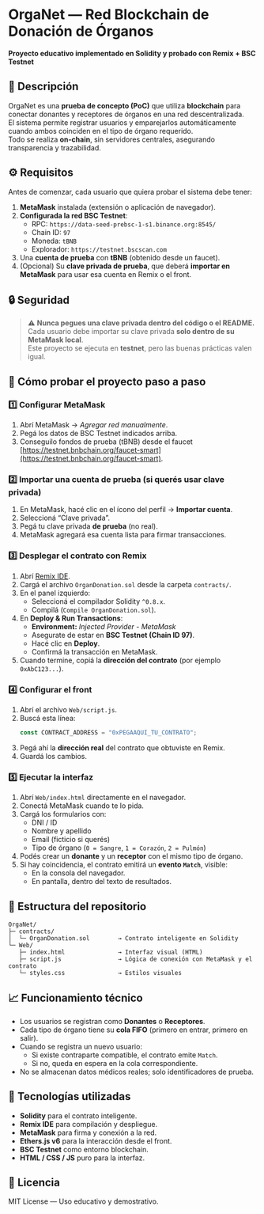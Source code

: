 # OrgaNet — Red Blockchain de Donación de Órganos  
**Proyecto educativo implementado en Solidity y probado con Remix + BSC Testnet**

## 🧩 Descripción
OrgaNet es una **prueba de concepto (PoC)** que utiliza **blockchain** para conectar donantes y receptores de órganos en una red descentralizada.  
El sistema permite registrar usuarios y emparejarlos automáticamente cuando ambos coinciden en el tipo de órgano requerido.  
Todo se realiza **on-chain**, sin servidores centrales, asegurando transparencia y trazabilidad.

## ⚙️ Requisitos
Antes de comenzar, cada usuario que quiera probar el sistema debe tener:
1. **MetaMask** instalada (extensión o aplicación de navegador).  
2. **Configurada la red BSC Testnet**:
   - RPC: `https://data-seed-prebsc-1-s1.binance.org:8545/`
   - Chain ID: `97`
   - Moneda: `tBNB`
   - Explorador: `https://testnet.bscscan.com`
3. Una **cuenta de prueba** con **tBNB** (obtenido desde un faucet).
4. (Opcional) Su **clave privada de prueba**, que deberá **importar en MetaMask** para usar esa cuenta en Remix o el front.

## 🔒 Seguridad
> ⚠️ **Nunca pegues una clave privada dentro del código o el README.**  
> Cada usuario debe importar su clave privada **solo dentro de su MetaMask local**.  
> Este proyecto se ejecuta en **testnet**, pero las buenas prácticas valen igual.

## 🧠 Cómo probar el proyecto paso a paso

### 1️⃣ Configurar MetaMask
1. Abrí MetaMask → *Agregar red manualmente*.  
2. Pegá los datos de BSC Testnet indicados arriba.  
3. Conseguilo fondos de prueba (tBNB) desde el faucet [https://testnet.bnbchain.org/faucet-smart](https://testnet.bnbchain.org/faucet-smart).

### 2️⃣ Importar una cuenta de prueba (si querés usar clave privada)
1. En MetaMask, hacé clic en el ícono del perfil → **Importar cuenta**.  
2. Seleccioná “Clave privada”.  
3. Pegá tu clave privada **de prueba** (no real).  
4. MetaMask agregará esa cuenta lista para firmar transacciones.

### 3️⃣ Desplegar el contrato con Remix
1. Abrí [Remix IDE](https://remix.ethereum.org).  
2. Cargá el archivo `OrganDonation.sol` desde la carpeta `contracts/`.  
3. En el panel izquierdo:
   - Seleccioná el compilador Solidity `^0.8.x`.  
   - Compilá (`Compile OrganDonation.sol`).  
4. En **Deploy & Run Transactions**:
   - **Environment:** *Injected Provider - MetaMask*  
   - Asegurate de estar en **BSC Testnet (Chain ID 97)**.  
   - Hacé clic en **Deploy**.  
   - Confirmá la transacción en MetaMask.
5. Cuando termine, copiá la **dirección del contrato** (por ejemplo `0xAbC123...`).

### 4️⃣ Configurar el front
1. Abrí el archivo `Web/script.js`.  
2. Buscá esta línea:
   ```js
   const CONTRACT_ADDRESS = "0xPEGAAQUI_TU_CONTRATO";
   ```
3. Pegá ahí la **dirección real** del contrato que obtuviste en Remix.  
4. Guardá los cambios.

### 5️⃣ Ejecutar la interfaz
1. Abrí `Web/index.html` directamente en el navegador.  
2. Conectá MetaMask cuando te lo pida.  
3. Cargá los formularios con:
   - DNI / ID  
   - Nombre y apellido  
   - Email (ficticio si querés)  
   - Tipo de órgano (`0 = Sangre`, `1 = Corazón`, `2 = Pulmón`)  
4. Podés crear un **donante** y un **receptor** con el mismo tipo de órgano.  
5. Si hay coincidencia, el contrato emitirá un **evento `Match`**, visible:
   - En la consola del navegador.  
   - En pantalla, dentro del texto de resultados.

## 🧱 Estructura del repositorio
```
OrgaNet/
├─ contracts/
│  └─ OrganDonation.sol        → Contrato inteligente en Solidity
└─ Web/
   ├─ index.html               → Interfaz visual (HTML)
   ├─ script.js                → Lógica de conexión con MetaMask y el contrato
   └─ styles.css               → Estilos visuales
```

## 📈 Funcionamiento técnico
- Los usuarios se registran como **Donantes** o **Receptores**.
- Cada tipo de órgano tiene su **cola FIFO** (primero en entrar, primero en salir).  
- Cuando se registra un nuevo usuario:
  - Si existe contraparte compatible, el contrato emite `Match`.  
  - Si no, queda en espera en la cola correspondiente.
- No se almacenan datos médicos reales; solo identificadores de prueba.

## 🧰 Tecnologías utilizadas
- **Solidity** para el contrato inteligente.  
- **Remix IDE** para compilación y despliegue.  
- **MetaMask** para firma y conexión a la red.  
- **Ethers.js v6** para la interacción desde el front.  
- **BSC Testnet** como entorno blockchain.  
- **HTML / CSS / JS** puro para la interfaz.

## 🪪 Licencia
MIT License — Uso educativo y demostrativo.
